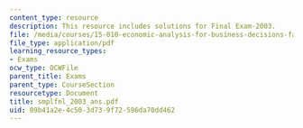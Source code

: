 ```yaml
---
content_type: resource
description: This resource includes solutions for Final Exam-2003.
file: /media/courses/15-010-economic-analysis-for-business-decisions-fall-2004/09b41a2e4c503d739f72596da70dd462_smplfnl_2003_ans.pdf
file_type: application/pdf
learning_resource_types:
- Exams
ocw_type: OCWFile
parent_title: Exams
parent_type: CourseSection
resourcetype: Document
title: smplfnl_2003_ans.pdf
uid: 09b41a2e-4c50-3d73-9f72-596da70dd462
---
```

